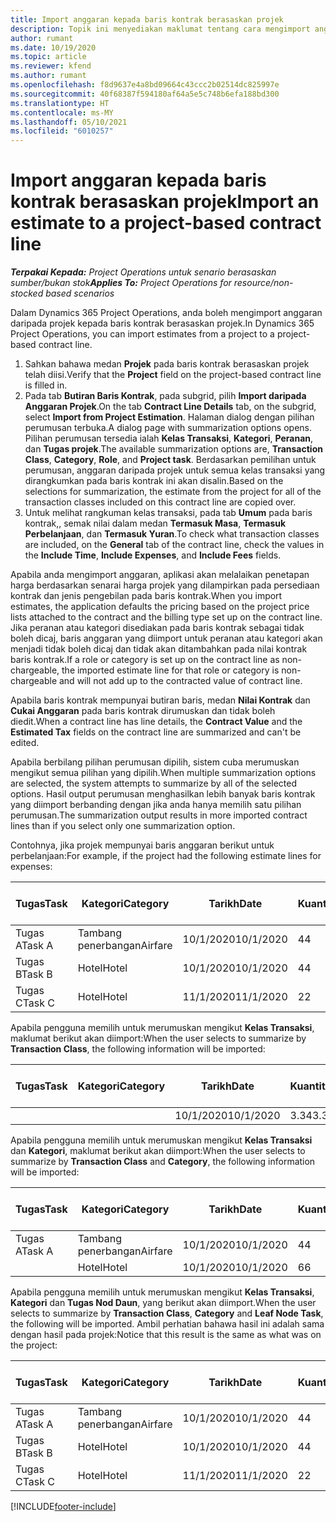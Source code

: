 ```yaml
---
title: Import anggaran kepada baris kontrak berasaskan projek
description: Topik ini menyediakan maklumat tentang cara mengimport anggaran daripada projek kepada baris kontrak.
author: rumant
ms.date: 10/19/2020
ms.topic: article
ms.reviewer: kfend
ms.author: rumant
ms.openlocfilehash: f8d9637e4a8bd09664c43ccc2b02514dc825997e
ms.sourcegitcommit: 40f68387f594180af64a5e5c748b6efa188bd300
ms.translationtype: HT
ms.contentlocale: ms-MY
ms.lasthandoff: 05/10/2021
ms.locfileid: "6010257"
---
```

# <a name="import-an-estimate-to-a-project-based-contract-line"></a><span data-ttu-id="fe066-103">Import anggaran kepada baris kontrak berasaskan projek</span><span class="sxs-lookup"><span data-stu-id="fe066-103">Import an estimate to a project-based contract line</span></span>

<span data-ttu-id="fe066-104">_**Terpakai Kepada:** Project Operations untuk senario berasaskan sumber/bukan stok_</span><span class="sxs-lookup"><span data-stu-id="fe066-104">_**Applies To:** Project Operations for resource/non-stocked based scenarios_</span></span>

<span data-ttu-id="fe066-105">Dalam Dynamics 365 Project Operations, anda boleh mengimport anggaran daripada projek kepada baris kontrak berasaskan projek.</span><span class="sxs-lookup"><span data-stu-id="fe066-105">In Dynamics 365 Project Operations, you can import estimates from a project to a project-based contract line.</span></span>

1. <span data-ttu-id="fe066-106">Sahkan bahawa medan **Projek** pada baris kontrak berasaskan projek telah diisi.</span><span class="sxs-lookup"><span data-stu-id="fe066-106">Verify that the **Project** field on the project-based contract line is filled in.</span></span>
2. <span data-ttu-id="fe066-107">Pada tab **Butiran Baris Kontrak**, pada subgrid, pilih **Import daripada Anggaran Projek**.</span><span class="sxs-lookup"><span data-stu-id="fe066-107">On the tab **Contract Line Details** tab, on the subgrid, select **Import from Project Estimation**.</span></span> <span data-ttu-id="fe066-108">Halaman dialog dengan pilihan perumusan terbuka.</span><span class="sxs-lookup"><span data-stu-id="fe066-108">A dialog page with summarization options opens.</span></span> <span data-ttu-id="fe066-109">Pilihan perumusan tersedia ialah **Kelas Transaksi**, **Kategori**, **Peranan**, dan **Tugas projek**.</span><span class="sxs-lookup"><span data-stu-id="fe066-109">The available summarization options are, **Transaction Class**, **Category**, **Role**, and **Project task**.</span></span> <span data-ttu-id="fe066-110">Berdasarkan pemilihan untuk perumusan, anggaran daripada projek untuk semua kelas transaksi yang dirangkumkan pada baris kontrak ini akan disalin.</span><span class="sxs-lookup"><span data-stu-id="fe066-110">Based on the selections for summarization, the estimate from the project for all of the transaction classes included on this contract line are copied over.</span></span> 
3. <span data-ttu-id="fe066-111">Untuk melihat rangkuman kelas transaksi, pada tab **Umum** pada baris kontrak,, semak nilai dalam medan **Termasuk Masa**, **Termasuk Perbelanjaan**, dan **Termasuk Yuran**.</span><span class="sxs-lookup"><span data-stu-id="fe066-111">To check what transaction classes are included, on the **General** tab of the contract line, check the values in the **Include Time**, **Include Expenses**, and **Include Fees** fields.</span></span>

<span data-ttu-id="fe066-112">Apabila anda mengimport anggaran, aplikasi akan melalaikan penetapan harga berdasarkan senarai harga projek yang dilampirkan pada persediaan kontrak dan jenis pengebilan pada baris kontrak.</span><span class="sxs-lookup"><span data-stu-id="fe066-112">When you import estimates, the application defaults the pricing based on the project price lists attached to the contract and the billing type set up on the contract line.</span></span> <span data-ttu-id="fe066-113">Jika peranan atau kategori disediakan pada baris kontrak sebagai tidak boleh dicaj, baris anggaran yang diimport untuk peranan atau kategori akan menjadi tidak boleh dicaj dan tidak akan ditambahkan pada nilai kontrak baris kontrak.</span><span class="sxs-lookup"><span data-stu-id="fe066-113">If a role or category is set up on the contract line as non-chargeable, the imported estimate line for that role or category is non-chargeable and will not add up to the contracted value of contract line.</span></span>

<span data-ttu-id="fe066-114">Apabila baris kontrak mempunyai butiran baris, medan **Nilai Kontrak** dan **Cukai Anggaran** pada baris kontrak dirumuskan dan tidak boleh diedit.</span><span class="sxs-lookup"><span data-stu-id="fe066-114">When a contract line has line details, the **Contract Value** and the **Estimated Tax** fields on the contract line are summarized and can't be edited.</span></span>

<span data-ttu-id="fe066-115">Apabila berbilang pilihan perumusan dipilih, sistem cuba merumuskan mengikut semua pilihan yang dipilih.</span><span class="sxs-lookup"><span data-stu-id="fe066-115">When multiple summarization options are selected, the system attempts to summarize by all of the selected options.</span></span> <span data-ttu-id="fe066-116">Hasil output perumusan menghasilkan lebih banyak baris kontrak yang diimport berbanding dengan jika anda hanya memilih satu pilihan perumusan.</span><span class="sxs-lookup"><span data-stu-id="fe066-116">The summarization output results in more imported contract lines than if you select only one summarization option.</span></span>

<span data-ttu-id="fe066-117">Contohnya, jika projek mempunyai baris anggaran berikut untuk perbelanjaan:</span><span class="sxs-lookup"><span data-stu-id="fe066-117">For example, if the project had the following estimate lines for expenses:</span></span>

| <span data-ttu-id="fe066-118">Tugas</span><span class="sxs-lookup"><span data-stu-id="fe066-118">Task</span></span> | <span data-ttu-id="fe066-119">Kategori</span><span class="sxs-lookup"><span data-stu-id="fe066-119">Category</span></span> | <span data-ttu-id="fe066-120">Tarikh</span><span class="sxs-lookup"><span data-stu-id="fe066-120">Date</span></span> | <span data-ttu-id="fe066-121">Kuantiti</span><span class="sxs-lookup"><span data-stu-id="fe066-121">Quantity</span></span> | <span data-ttu-id="fe066-122">Harga unit</span><span class="sxs-lookup"><span data-stu-id="fe066-122">Unit price</span></span> | <span data-ttu-id="fe066-123">Amaun</span><span class="sxs-lookup"><span data-stu-id="fe066-123">Amount</span></span> |
| --- | --- | --- | --- | --- | --- |
| <span data-ttu-id="fe066-124">Tugas A</span><span class="sxs-lookup"><span data-stu-id="fe066-124">Task A</span></span> | <span data-ttu-id="fe066-125">Tambang penerbangan</span><span class="sxs-lookup"><span data-stu-id="fe066-125">Airfare</span></span> | <span data-ttu-id="fe066-126">10/1/2020</span><span class="sxs-lookup"><span data-stu-id="fe066-126">10/1/2020</span></span> | <span data-ttu-id="fe066-127">4</span><span class="sxs-lookup"><span data-stu-id="fe066-127">4</span></span> | <span data-ttu-id="fe066-128">400</span><span class="sxs-lookup"><span data-stu-id="fe066-128">400</span></span> | <span data-ttu-id="fe066-129">1600</span><span class="sxs-lookup"><span data-stu-id="fe066-129">1600</span></span> |
| <span data-ttu-id="fe066-130">Tugas B</span><span class="sxs-lookup"><span data-stu-id="fe066-130">Task B</span></span> | <span data-ttu-id="fe066-131">Hotel</span><span class="sxs-lookup"><span data-stu-id="fe066-131">Hotel</span></span> | <span data-ttu-id="fe066-132">10/1/2020</span><span class="sxs-lookup"><span data-stu-id="fe066-132">10/1/2020</span></span> | <span data-ttu-id="fe066-133">4</span><span class="sxs-lookup"><span data-stu-id="fe066-133">4</span></span> | <span data-ttu-id="fe066-134">200</span><span class="sxs-lookup"><span data-stu-id="fe066-134">200</span></span> | <span data-ttu-id="fe066-135">800</span><span class="sxs-lookup"><span data-stu-id="fe066-135">800</span></span> |
| <span data-ttu-id="fe066-136">Tugas C</span><span class="sxs-lookup"><span data-stu-id="fe066-136">Task C</span></span> | <span data-ttu-id="fe066-137">Hotel</span><span class="sxs-lookup"><span data-stu-id="fe066-137">Hotel</span></span> | <span data-ttu-id="fe066-138">11/1/2020</span><span class="sxs-lookup"><span data-stu-id="fe066-138">11/1/2020</span></span> | <span data-ttu-id="fe066-139">2</span><span class="sxs-lookup"><span data-stu-id="fe066-139">2</span></span> | <span data-ttu-id="fe066-140">200</span><span class="sxs-lookup"><span data-stu-id="fe066-140">200</span></span> | <span data-ttu-id="fe066-141">400</span><span class="sxs-lookup"><span data-stu-id="fe066-141">400</span></span> |

<span data-ttu-id="fe066-142">Apabila pengguna memilih untuk merumuskan mengikut **Kelas Transaksi**, maklumat berikut akan diimport:</span><span class="sxs-lookup"><span data-stu-id="fe066-142">When the user selects to summarize by **Transaction Class**, the following information will be imported:</span></span>

| <span data-ttu-id="fe066-143">Tugas</span><span class="sxs-lookup"><span data-stu-id="fe066-143">Task</span></span> | <span data-ttu-id="fe066-144">Kategori</span><span class="sxs-lookup"><span data-stu-id="fe066-144">Category</span></span> | <span data-ttu-id="fe066-145">Tarikh</span><span class="sxs-lookup"><span data-stu-id="fe066-145">Date</span></span> | <span data-ttu-id="fe066-146">Kuantiti</span><span class="sxs-lookup"><span data-stu-id="fe066-146">Quantity</span></span> | <span data-ttu-id="fe066-147">Harga unit</span><span class="sxs-lookup"><span data-stu-id="fe066-147">Unit price</span></span> | <span data-ttu-id="fe066-148">Amaun</span><span class="sxs-lookup"><span data-stu-id="fe066-148">Amount</span></span> |
| --- | --- | --- | --- | --- | --- |
| &nbsp;  | &nbsp;  | <span data-ttu-id="fe066-149">10/1/2020</span><span class="sxs-lookup"><span data-stu-id="fe066-149">10/1/2020</span></span> | <span data-ttu-id="fe066-150">3.34</span><span class="sxs-lookup"><span data-stu-id="fe066-150">3.34</span></span> | <span data-ttu-id="fe066-151">840</span><span class="sxs-lookup"><span data-stu-id="fe066-151">840</span></span> | <span data-ttu-id="fe066-152">2800</span><span class="sxs-lookup"><span data-stu-id="fe066-152">2800</span></span> |

<span data-ttu-id="fe066-153">Apabila pengguna memilih untuk merumuskan mengikut **Kelas Transaksi** dan **Kategori**, maklumat berikut akan diimport:</span><span class="sxs-lookup"><span data-stu-id="fe066-153">When the user selects to summarize by **Transaction Class** and **Category**, the following information will be imported:</span></span>

| <span data-ttu-id="fe066-154">Tugas</span><span class="sxs-lookup"><span data-stu-id="fe066-154">Task</span></span> | <span data-ttu-id="fe066-155">Kategori</span><span class="sxs-lookup"><span data-stu-id="fe066-155">Category</span></span> | <span data-ttu-id="fe066-156">Tarikh</span><span class="sxs-lookup"><span data-stu-id="fe066-156">Date</span></span> | <span data-ttu-id="fe066-157">Kuantiti</span><span class="sxs-lookup"><span data-stu-id="fe066-157">Quantity</span></span> | <span data-ttu-id="fe066-158">Harga unit</span><span class="sxs-lookup"><span data-stu-id="fe066-158">Unit price</span></span> | <span data-ttu-id="fe066-159">Amaun</span><span class="sxs-lookup"><span data-stu-id="fe066-159">Amount</span></span> |
| --- | --- | --- | --- | --- | --- |
| <span data-ttu-id="fe066-160">Tugas A</span><span class="sxs-lookup"><span data-stu-id="fe066-160">Task A</span></span> | <span data-ttu-id="fe066-161">Tambang penerbangan</span><span class="sxs-lookup"><span data-stu-id="fe066-161">Airfare</span></span> | <span data-ttu-id="fe066-162">10/1/2020</span><span class="sxs-lookup"><span data-stu-id="fe066-162">10/1/2020</span></span> | <span data-ttu-id="fe066-163">4</span><span class="sxs-lookup"><span data-stu-id="fe066-163">4</span></span> | <span data-ttu-id="fe066-164">400</span><span class="sxs-lookup"><span data-stu-id="fe066-164">400</span></span> | <span data-ttu-id="fe066-165">1600</span><span class="sxs-lookup"><span data-stu-id="fe066-165">1600</span></span> |
| &nbsp;  | <span data-ttu-id="fe066-166">Hotel</span><span class="sxs-lookup"><span data-stu-id="fe066-166">Hotel</span></span> | <span data-ttu-id="fe066-167">10/1/2020</span><span class="sxs-lookup"><span data-stu-id="fe066-167">10/1/2020</span></span> | <span data-ttu-id="fe066-168">6</span><span class="sxs-lookup"><span data-stu-id="fe066-168">6</span></span> | <span data-ttu-id="fe066-169">200</span><span class="sxs-lookup"><span data-stu-id="fe066-169">200</span></span> | <span data-ttu-id="fe066-170">1200</span><span class="sxs-lookup"><span data-stu-id="fe066-170">1200</span></span> |

<span data-ttu-id="fe066-171">Apabila pengguna memilih untuk merumuskan mengikut **Kelas Transaksi**, **Kategori** dan **Tugas Nod Daun**, yang berikut akan diimport.</span><span class="sxs-lookup"><span data-stu-id="fe066-171">When the user selects to summarize by **Transaction Class**, **Category** and **Leaf Node Task**, the following will be imported.</span></span> <span data-ttu-id="fe066-172">Ambil perhatian bahawa hasil ini adalah sama dengan hasil pada projek:</span><span class="sxs-lookup"><span data-stu-id="fe066-172">Notice that this result is the same as what was on the project:</span></span>

| <span data-ttu-id="fe066-173">Tugas</span><span class="sxs-lookup"><span data-stu-id="fe066-173">Task</span></span> | <span data-ttu-id="fe066-174">Kategori</span><span class="sxs-lookup"><span data-stu-id="fe066-174">Category</span></span> | <span data-ttu-id="fe066-175">Tarikh</span><span class="sxs-lookup"><span data-stu-id="fe066-175">Date</span></span> | <span data-ttu-id="fe066-176">Kuantiti</span><span class="sxs-lookup"><span data-stu-id="fe066-176">Quantity</span></span> | <span data-ttu-id="fe066-177">Harga unit</span><span class="sxs-lookup"><span data-stu-id="fe066-177">Unit price</span></span> | <span data-ttu-id="fe066-178">Amaun</span><span class="sxs-lookup"><span data-stu-id="fe066-178">Amount</span></span> |
| --- | --- | --- | --- | --- | --- |
| <span data-ttu-id="fe066-179">Tugas A</span><span class="sxs-lookup"><span data-stu-id="fe066-179">Task A</span></span> | <span data-ttu-id="fe066-180">Tambang penerbangan</span><span class="sxs-lookup"><span data-stu-id="fe066-180">Airfare</span></span> | <span data-ttu-id="fe066-181">10/1/2020</span><span class="sxs-lookup"><span data-stu-id="fe066-181">10/1/2020</span></span> | <span data-ttu-id="fe066-182">4</span><span class="sxs-lookup"><span data-stu-id="fe066-182">4</span></span> | <span data-ttu-id="fe066-183">400</span><span class="sxs-lookup"><span data-stu-id="fe066-183">400</span></span> | <span data-ttu-id="fe066-184">1600</span><span class="sxs-lookup"><span data-stu-id="fe066-184">1600</span></span> |
| <span data-ttu-id="fe066-185">Tugas B</span><span class="sxs-lookup"><span data-stu-id="fe066-185">Task B</span></span> | <span data-ttu-id="fe066-186">Hotel</span><span class="sxs-lookup"><span data-stu-id="fe066-186">Hotel</span></span> | <span data-ttu-id="fe066-187">10/1/2020</span><span class="sxs-lookup"><span data-stu-id="fe066-187">10/1/2020</span></span> | <span data-ttu-id="fe066-188">4</span><span class="sxs-lookup"><span data-stu-id="fe066-188">4</span></span> | <span data-ttu-id="fe066-189">200</span><span class="sxs-lookup"><span data-stu-id="fe066-189">200</span></span> | <span data-ttu-id="fe066-190">800</span><span class="sxs-lookup"><span data-stu-id="fe066-190">800</span></span> |
| <span data-ttu-id="fe066-191">Tugas C</span><span class="sxs-lookup"><span data-stu-id="fe066-191">Task C</span></span> | <span data-ttu-id="fe066-192">Hotel</span><span class="sxs-lookup"><span data-stu-id="fe066-192">Hotel</span></span> | <span data-ttu-id="fe066-193">11/1/2020</span><span class="sxs-lookup"><span data-stu-id="fe066-193">11/1/2020</span></span> | <span data-ttu-id="fe066-194">2</span><span class="sxs-lookup"><span data-stu-id="fe066-194">2</span></span> | <span data-ttu-id="fe066-195">200</span><span class="sxs-lookup"><span data-stu-id="fe066-195">200</span></span> | <span data-ttu-id="fe066-196">400</span><span class="sxs-lookup"><span data-stu-id="fe066-196">400</span></span> |


[!INCLUDE[footer-include](../includes/footer-banner.md)]